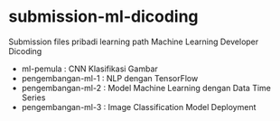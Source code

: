 # submission-ml-dicoding

Submission files pribadi learning path Machine Learning Developer Dicoding
  - ml-pemula         : CNN Klasifikasi Gambar
  - pengembangan-ml-1 : NLP dengan TensorFlow
  - pengembangan-ml-2 : Model Machine Learning dengan Data Time Series
  - pengembangan-ml-3 : Image Classification Model Deployment
